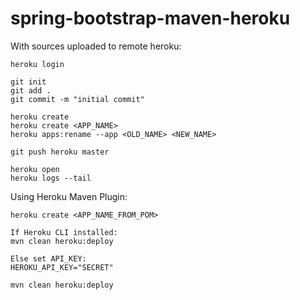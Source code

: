# spring-bootstrap-maven-heroku

With sources uploaded to remote heroku:
```
heroku login

git init
git add .
git commit -m "initial commit"

heroku create
heroku create <APP_NAME>
heroku apps:rename --app <OLD_NAME> <NEW_NAME>

git push heroku master

heroku open
heroku logs --tail
```

Using Heroku Maven Plugin:
```
heroku create <APP_NAME_FROM_POM>

If Heroku CLI installed:
mvn clean heroku:deploy

Else set API_KEY:
HEROKU_API_KEY="SECRET"

mvn clean heroku:deploy
```